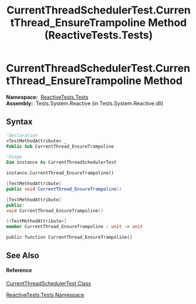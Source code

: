 ﻿---
title: CurrentThreadSchedulerTest.CurrentThread_EnsureTrampoline Method  (ReactiveTests.Tests)
TOCTitle: CurrentThread_EnsureTrampoline Method
ms:assetid: M:ReactiveTests.Tests.CurrentThreadSchedulerTest.CurrentThread_EnsureTrampoline
ms:mtpsurl: https://msdn.microsoft.com/en-us/library/reactivetests.tests.currentthreadschedulertest.currentthread_ensuretrampoline(v=VS.103)
ms:contentKeyID: 36619323
ms.date: 06/28/2011
mtps_version: v=VS.103
f1_keywords:
- ReactiveTests.Tests.CurrentThreadSchedulerTest.CurrentThread_EnsureTrampoline
dev_langs:
- CSharp
- JScript
- VB
- FSharp
- c++
---

# CurrentThreadSchedulerTest.CurrentThread\_EnsureTrampoline Method

**Namespace:**  [ReactiveTests.Tests](hh289046\(v=vs.103\).md)  
**Assembly:**  Tests.System.Reactive (in Tests.System.Reactive.dll)

## Syntax

``` vb
'Declaration
<TestMethodAttribute> _
Public Sub CurrentThread_EnsureTrampoline
```

``` vb
'Usage
Dim instance As CurrentThreadSchedulerTest

instance.CurrentThread_EnsureTrampoline()
```

``` csharp
[TestMethodAttribute]
public void CurrentThread_EnsureTrampoline()
```

``` c++
[TestMethodAttribute]
public:
void CurrentThread_EnsureTrampoline()
```

``` fsharp
[<TestMethodAttribute>]
member CurrentThread_EnsureTrampoline : unit -> unit 
```

``` jscript
public function CurrentThread_EnsureTrampoline()
```

## See Also

#### Reference

[CurrentThreadSchedulerTest Class](hh303433\(v=vs.103\).md)

[ReactiveTests.Tests Namespace](hh289046\(v=vs.103\).md)

